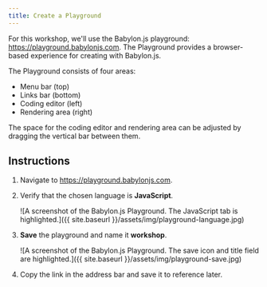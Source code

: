 ```yaml
---
title: Create a Playground
---
```


For this workshop, we'll use the Babylon.js playground: <a href="https://playground.babylonjs.com">https://playground.babylonjs.com</a>. The Playground provides a browser-based experience for creating with Babylon.js.

The Playground consists of four areas:

<ul>
<li>Menu bar (top)</li>
<li>Links bar (bottom)</li>
<li>Coding editor (left)</li>
<li>Rendering area (right)</li>
</ul>

The space for the coding editor and rendering area can be adjusted by dragging the vertical bar between them.

## Instructions

1. Navigate to <a href="https://playground.babylonjs.com">https://playground.babylonjs.com</a>.
1. Verify that the chosen language is **JavaScript**.

    ![A screenshot of the Babylon.js Playground. The JavaScript tab is highlighted.]({{ site.baseurl }}/assets/img/playground-language.jpg)

1. **Save** the playground and name it **workshop**.

    ![A screenshot of the Babylon.js Playground. The save icon and title field are highlighted.]({{ site.baseurl }}/assets/img/playground-save.jpg)

1. Copy the link in the address bar and save it to reference later.